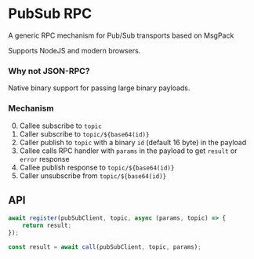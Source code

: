 # PubSub RPC

A generic RPC mechanism for Pub/Sub transports based on MsgPack

Supports NodeJS and modern browsers.

### Why not JSON-RPC?

Native binary support for passing large binary payloads.

### Mechanism

0. Callee subscribe to `topic`
1. Caller subscribe to `topic/${base64(id)}`
2. Caller publish to `topic` with a binary `id` (default 16 byte) in the payload
3. Callee calls RPC handler with `params` in the payload to get `result` or `error` response
4. Callee publish response to `topic/${base64(id)}`
5. Caller unsubscribe from `topic/${base64(id)}`

## API

```js
await register(pubSubClient, topic, async (params, topic) => {
    return result;
});

const result = await call(pubSubClient, topic, params);
```
